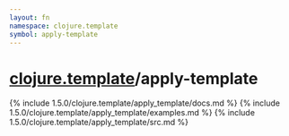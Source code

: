 ```yaml
---
layout: fn
namespace: clojure.template
symbol: apply-template
---
```


# [clojure.template](../)/apply-template

{% include 1.5.0/clojure.template/apply_template/docs.md %}
{% include 1.5.0/clojure.template/apply_template/examples.md %}
{% include 1.5.0/clojure.template/apply_template/src.md %}

